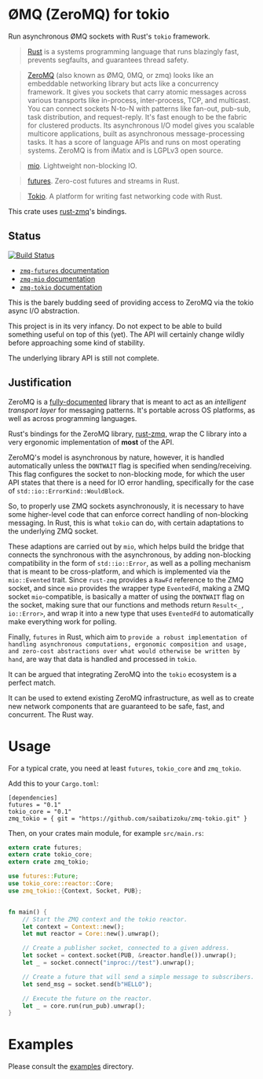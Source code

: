 ØMQ (ZeroMQ) for tokio
======================

Run asynchronous ØMQ sockets with Rust's `tokio` framework.

>   [Rust](https://www.rust-lang.org/) is a systems programming language that runs blazingly fast, prevents segfaults, and guarantees thread safety.

>   [ZeroMQ](http://zeromq.org/) (also known as ØMQ, 0MQ, or zmq) looks like an embeddable networking library but acts like a concurrency framework. It gives you sockets that carry atomic messages across various transports like in-process, inter-process, TCP, and multicast. You can connect sockets N-to-N with patterns like fan-out, pub-sub, task distribution, and request-reply. It's fast enough to be the fabric for clustered products. Its asynchronous I/O model gives you scalable multicore applications, built as asynchronous message-processing tasks. It has a score of language APIs and runs on most operating systems. ZeroMQ is from iMatix and is LGPLv3 open source.

>   [mio](https://github.com/carllerche/mio). Lightweight non-blocking IO.

>   [futures](https://github.com/alexcrichton/futures-rs). Zero-cost futures and streams in Rust.

>   [Tokio](https://tokio.rs/). A platform for writing fast networking code with Rust.


This crate uses [rust-zmq](https://github.com/erickt/rust-zmq)'s bindings.

Status
------

[![Build Status](https://travis-ci.org/saibatizoku/zmq-tokio.svg?branch=master)](https://travis-ci.org/saibatizoku/zmq-tokio)

* [`zmq-futures` documentation](https://saibatizoku.github.io/zmq-tokio/zmq_futures/index.html)
* [`zmq-mio` documentation](https://saibatizoku.github.io/zmq-tokio/zmq_mio/index.html)
* [`zmq-tokio` documentation](https://saibatizoku.github.io/zmq-tokio/zmq_tokio/index.html)


This is the barely budding seed of providing access to
ZeroMQ via the tokio async I/O abstraction.

This project is in its very infancy. Do not expect to be able to build
something useful on top of this (yet). The API will certainly change
wildly before approaching some kind of stability.

The underlying library API is still not complete.

Justification
-------------

ZeroMQ is a [fully-documented](http://zguide.zeromq.org/page:all) library that is meant to act as an _intelligent transport layer_ for messaging patterns. It's portable across OS platforms, as well as across programming languages.

Rust's bindings for the ZeroMQ library, [rust-zmq](https://github.com/erickt/rust-zmq), wrap the C library into a very ergonomic implementation of **most** of the API.

ZeroMQ's model is asynchronous by nature, however, it is handled automatically unless the `DONTWAIT` flag is specified when sending/receiving. This flag configures the socket to non-blocking mode, for which the user API states that there is a need for IO error handling, specifically for the case of `std::io::ErrorKind::WouldBlock`.

So, to properly use ZMQ sockets asynchronously, it is necessary to have some higher-level code that can enforce correct handling of non-blocking messaging. In Rust, this is what `tokio` can do, with certain adaptations to the underlying ZMQ socket.

These adaptions are carried out by `mio`, which helps build the bridge that connects the synchronous with the asynchronous, by adding non-blocking compatibility in the form of `std::io::Error`, as well as a polling mechanism that is meant to be cross-platform, and which is implemented via the `mio::Evented` trait. Since `rust-zmq` provides a `RawFd` reference to the ZMQ socket, and since `mio` provides the wrapper type `EventedFd`, making a ZMQ socket `mio`-compatible, is basically a matter of using the `DONTWAIT` flag on the socket, making sure that our functions and methods return `Result<_, io::Error>`, and wrap it into a new type that uses `EventedFd` to automatically make everything work for polling.

Finally, `futures` in Rust, which aim to `provide a robust implementation of handling asynchronous computations, ergonomic composition and usage, and zero-cost abstractions over what would otherwise be written by hand`, are way that data is handled and processed in `tokio`.

It can be argued that integrating ZeroMQ into the `tokio` ecosystem is a perfect match.

It can be used to extend existing ZeroMQ infrastructure, as well as to create new network components that are guaranteed to be safe, fast, and concurrent. The Rust way.


Usage
=====

For a typical crate, you need at least `futures`, `tokio_core` and `zmq_tokio`.

Add this to your `Cargo.toml`:

```cargo
[dependencies]
futures = "0.1"
tokio_core = "0.1"
zmq_tokio = { git = "https://github.com/saibatizoku/zmq-tokio.git" }
```

Then, on your crates main module, for example `src/main.rs`:

```rust
extern crate futures;
extern crate tokio_core;
extern crate zmq_tokio;

use futures::Future;
use tokio_core::reactor::Core;
use zmq_tokio::{Context, Socket, PUB};


fn main() {
    // Start the ZMQ context and the tokio reactor.
    let context = Context::new();
    let mut reactor = Core::new().unwrap();

    // Create a publisher socket, connected to a given address.
    let socket = context.socket(PUB, &reactor.handle()).unwrap();
    let _ = socket.connect("inproc://test").unwrap();

    // Create a future that will send a simple message to subscribers.
    let send_msg = socket.send(b"HELLO");

    // Execute the future on the reactor.
    let _ = core.run(run_pub).unwrap();
}
```

Examples
========

Please consult the [examples](./examples) directory.
